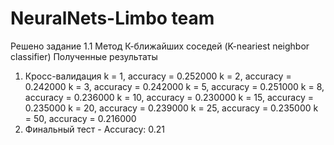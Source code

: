 # NeuralNets-Limbo team

Решено задание 1.1 Метод К-ближайших соседей (K-neariest neighbor classifier)
Полученные результаты
  1. Кросс-валидация
    k = 1, accuracy = 0.252000
    k = 2, accuracy = 0.242000
    k = 3, accuracy = 0.242000
    k = 5, accuracy = 0.251000
    k = 8, accuracy = 0.236000
    k = 10, accuracy = 0.230000
    k = 15, accuracy = 0.235000
    k = 20, accuracy = 0.239000
    k = 25, accuracy = 0.235000
    k = 50, accuracy = 0.216000
  2. Финальный тест - Accuracy: 0.21
